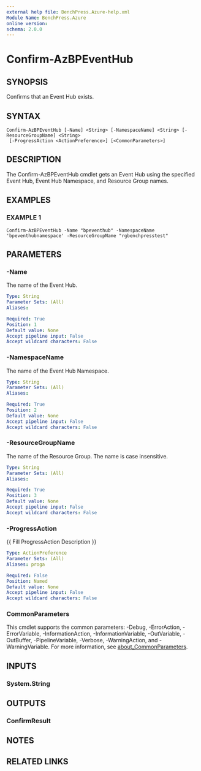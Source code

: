 ```yaml
---
external help file: BenchPress.Azure-help.xml
Module Name: BenchPress.Azure
online version:
schema: 2.0.0
---
```


# Confirm-AzBPEventHub

## SYNOPSIS
Confirms that an Event Hub exists.

## SYNTAX

```
Confirm-AzBPEventHub [-Name] <String> [-NamespaceName] <String> [-ResourceGroupName] <String>
 [-ProgressAction <ActionPreference>] [<CommonParameters>]
```

## DESCRIPTION
The Confirm-AzBPEventHub cmdlet gets an Event Hub using the specified Event Hub, Event Hub Namespace,
and Resource Group names.

## EXAMPLES

### EXAMPLE 1
```
Confirm-AzBPEventHub -Name "bpeventhub" -NamespaceName 'bpeventhubnamespace' -ResourceGroupName "rgbenchpresstest"
```

## PARAMETERS

### -Name
The name of the Event Hub.

```yaml
Type: String
Parameter Sets: (All)
Aliases:

Required: True
Position: 1
Default value: None
Accept pipeline input: False
Accept wildcard characters: False
```

### -NamespaceName
The name of the Event Hub Namespace.

```yaml
Type: String
Parameter Sets: (All)
Aliases:

Required: True
Position: 2
Default value: None
Accept pipeline input: False
Accept wildcard characters: False
```

### -ResourceGroupName
The name of the Resource Group.
The name is case insensitive.

```yaml
Type: String
Parameter Sets: (All)
Aliases:

Required: True
Position: 3
Default value: None
Accept pipeline input: False
Accept wildcard characters: False
```

### -ProgressAction
{{ Fill ProgressAction Description }}

```yaml
Type: ActionPreference
Parameter Sets: (All)
Aliases: proga

Required: False
Position: Named
Default value: None
Accept pipeline input: False
Accept wildcard characters: False
```

### CommonParameters
This cmdlet supports the common parameters: -Debug, -ErrorAction, -ErrorVariable, -InformationAction, -InformationVariable, -OutVariable, -OutBuffer, -PipelineVariable, -Verbose, -WarningAction, and -WarningVariable. For more information, see [about_CommonParameters](http://go.microsoft.com/fwlink/?LinkID=113216).

## INPUTS

### System.String
## OUTPUTS

### ConfirmResult
## NOTES

## RELATED LINKS
